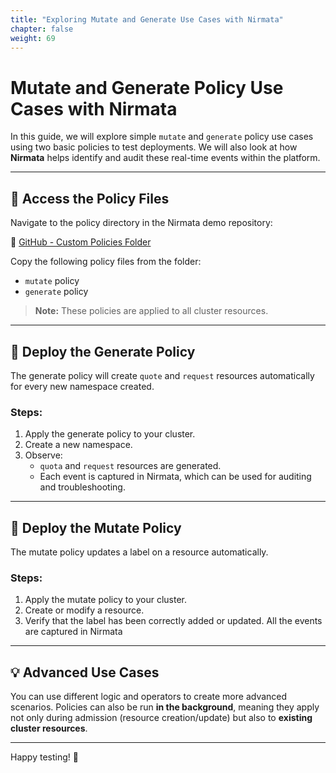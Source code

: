 ```yaml
---
title: "Exploring Mutate and Generate Use Cases with Nirmata" 
chapter: false
weight: 69 
---
```


# Mutate and Generate Policy Use Cases with Nirmata

In this guide, we will explore simple `mutate` and `generate` policy use cases using two basic policies to test deployments. We will also look at how **Nirmata** helps identify and audit these real-time events within the platform.

---

## 📂 Access the Policy Files

Navigate to the policy directory in the Nirmata demo repository:

🔗 [GitHub - Custom Policies Folder](https://github.com/nirmata/demo-ws-nirmata/tree/main/Docs-and-Guides/Nirmata-policies/custom-policies)

Copy the following policy files from the folder:

- `mutate` policy
- `generate` policy

> **Note:** These policies are applied to all cluster resources.

---

## 🚀 Deploy the Generate Policy

The generate policy will create `quote` and `request` resources automatically for every new namespace created.

### Steps:

1. Apply the generate policy to your cluster.
2. Create a new namespace.
3. Observe:
   - `quota` and `request` resources are generated.
   - Each event is captured in Nirmata, which can be used for auditing and troubleshooting.

---

## 🔧 Deploy the Mutate Policy

The mutate policy updates a label on a resource automatically.

### Steps:

1. Apply the mutate policy to your cluster.
2. Create or modify a resource.
3. Verify that the label has been correctly added or updated. All the events are captured in Nirmata

---

## 💡 Advanced Use Cases

You can use different logic and operators to create more advanced scenarios. Policies can also be run **in the background**, meaning they apply not only during admission (resource creation/update) but also to **existing cluster resources**.

---

Happy testing! 🚀
